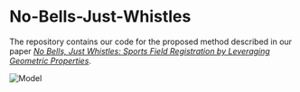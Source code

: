 # No-Bells-Just-Whistles

The repository contains our code for the proposed method described in our paper [*No Bells, Just Whistles: Sports Field Registration by Leveraging Geometric Properties*](https://arxiv.org/abs/2404.08401).

![Model](figures/Pipeline.png)

